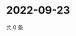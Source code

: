 # 2022-09-23

共 0 条

<!-- BEGIN WEIBO -->
<!-- 最后更新时间 Fri Sep 23 2022 02:21:20 GMT+0800 (China Standard Time) -->

<!-- END WEIBO -->
